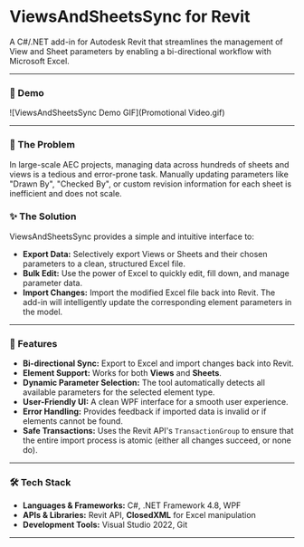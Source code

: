 # ViewsAndSheetsSync for Revit

A C#/.NET add-in for Autodesk Revit that streamlines the management of View and Sheet parameters by enabling a bi-directional workflow with Microsoft Excel.

---

### 🎥 Demo

![ViewsAndSheetsSync Demo GIF](Promotional Video.gif)

---

### 🎯 The Problem

In large-scale AEC projects, managing data across hundreds of sheets and views is a tedious and error-prone task. Manually updating parameters like "Drawn By", "Checked By", or custom revision information for each sheet is inefficient and does not scale.

### ✨ The Solution

ViewsAndSheetsSync provides a simple and intuitive interface to:

*   **Export Data:** Selectively export Views or Sheets and their chosen parameters to a clean, structured Excel file.
*   **Bulk Edit:** Use the power of Excel to quickly edit, fill down, and manage parameter data.
*   **Import Changes:** Import the modified Excel file back into Revit. The add-in will intelligently update the corresponding element parameters in the model.

---

### 🚀 Features

*   **Bi-directional Sync:** Export to Excel and import changes back into Revit.
*   **Element Support:** Works for both **Views** and **Sheets**.
*   **Dynamic Parameter Selection:** The tool automatically detects all available parameters for the selected element type.
*   **User-Friendly UI:** A clean WPF interface for a smooth user experience.
*   **Error Handling:** Provides feedback if imported data is invalid or if elements cannot be found.
*   **Safe Transactions:** Uses the Revit API's `TransactionGroup` to ensure that the entire import process is atomic (either all changes succeed, or none do).

---

### 🛠️ Tech Stack

*   **Languages & Frameworks:** C#, .NET Framework 4.8, WPF
*   **APIs & Libraries:** Revit API, **ClosedXML** for Excel manipulation
*   **Development Tools:** Visual Studio 2022, Git

---
